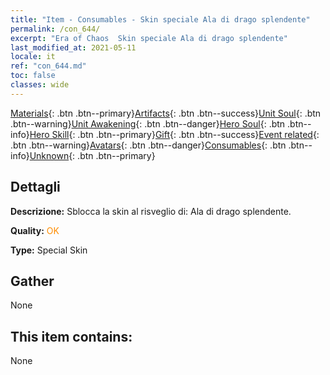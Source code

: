 ```yaml
---
title: "Item - Consumables - Skin speciale Ala di drago splendente"
permalink: /con_644/
excerpt: "Era of Chaos  Skin speciale Ala di drago splendente"
last_modified_at: 2021-05-11
locale: it
ref: "con_644.md"
toc: false
classes: wide
---
```

 [Materials](/ItemsIT/){: .btn .btn--primary}[Artifacts](/ItemsIT/Artifacts/){: .btn .btn--success}[Unit Soul](/ItemsIT/UnitSoul/){: .btn .btn--warning}[Unit Awakening](/ItemsIT/UnitAwakening/){: .btn .btn--danger}[Hero Soul](/ItemsIT/HeroSoul/){: .btn .btn--info}[Hero Skill](/ItemsIT/HeroSkill/){: .btn .btn--primary}[Gift](/ItemsIT/Gift/){: .btn .btn--success}[Event related](/ItemsIT/Events/){: .btn .btn--warning}[Avatars](/ItemsIT/Avatars/){: .btn .btn--danger}[Consumables](/ItemsIT/Consumables/){: .btn .btn--info}[Unknown](/ItemsIT/Unknown/){: .btn .btn--primary}

## Dettagli
 **Descrizione:** Sblocca la skin al risveglio di: Ala di drago splendente.

 **Quality:** <span style="color: #FF8C00">OK</span>

 **Type:** Special Skin

## Gather

  None

## This item contains:

  None

